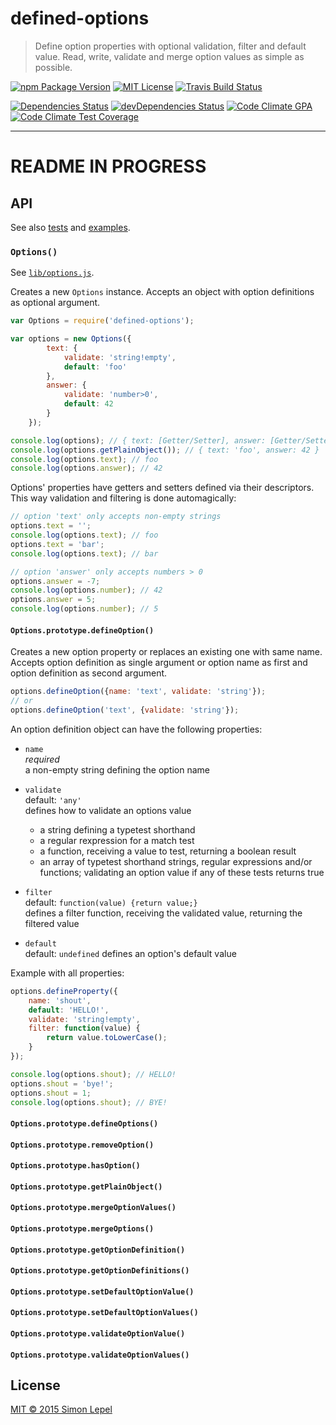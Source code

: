 defined-options
========

  > Define option properties with optional validation, filter and default value.
  > Read, write, validate and merge option values as simple as possible.

[![npm Package Version](https://img.shields.io/npm/v/defined-options.svg?style=flat-square)](https://www.npmjs.com/package/defined-options)
[![MIT License](http://img.shields.io/:license-mit-blue.svg?style=flat-square)](http://simbo.mit-license.org)
[![Travis Build Status](https://img.shields.io/travis/simbo/defined-options/master.svg?style=flat-square)](https://travis-ci.org/simbo/defined-options)

[![Dependencies Status](https://img.shields.io/david/simbo/defined-options.svg?style=flat-square)](https://david-dm.org/simbo/defined-options)
[![devDependencies Status](https://img.shields.io/david/dev/simbo/defined-options.svg?style=flat-square)](https://david-dm.org/simbo/defined-options#info=devDependencies)
[![Code Climate GPA](https://img.shields.io/codeclimate/github/simbo/defined-options.svg?style=flat-square)](https://codeclimate.com/github/simbo/defined-options)
[![Code Climate Test Coverage](https://img.shields.io/codeclimate/coverage/github/simbo/defined-options.svg?style=flat-square)](https://codeclimate.com/github/simbo/defined-options)

---

# README IN PROGRESS


## API

See also [tests](https://github.com/simbo/gulpplug/blob/master/test/index.js)
and [examples](https://github.com/simbo/gulpplug/blob/master/example/index.js).


### `Options()`

See [`lib/options.js`](https://github.com/simbo/gulpplug/blob/master/lib/options.js).

Creates a new `Options` instance. Accepts an object with option definitions as
optional argument.

``` javascript
var Options = require('defined-options');

var options = new Options({
        text: {
            validate: 'string!empty',
            default: 'foo'
        },
        answer: {
            validate: 'number>0',
            default: 42
        }
    });

console.log(options); // { text: [Getter/Setter], answer: [Getter/Setter] }
console.log(options.getPlainObject()); // { text: 'foo', answer: 42 }
console.log(options.text); // foo
console.log(options.answer); // 42
```

Options' properties have getters and setters defined via their descriptors. 
This way validation and filtering is done automagically:

``` javascript
// option 'text' only accepts non-empty strings
options.text = '';
console.log(options.text); // foo
options.text = 'bar';
console.log(options.text); // bar

// option 'answer' only accepts numbers > 0
options.answer = -7;
console.log(options.number); // 42
options.answer = 5;
console.log(options.number); // 5
```


#### `Options.prototype.defineOption()`

Creates a new option property or replaces an existing one with same name.
Accepts option definition as single argument or option name as first and
option definition as second argument.

``` javascript
options.defineOption({name: 'text', validate: 'string'});
// or
options.defineOption('text', {validate: 'string'});
```

An option definition object can have the following properties:

  - `name`  
    *required*  
    a non-empty string defining the option name

  - `validate`  
    default: `'any'`  
    defines how to validate an options value
      * a string defining a typetest shorthand
      * a regular rexpression for a match test
      * a function, receiving a value to test, returning a boolean result
      * an array of typetest shorthand strings, regular expressions and/or 
        functions; validating an option value if any of these tests returns true

  - `filter`  
    default: `function(value) {return value;}`  
    defines a filter function, receiving the validated value, returning the 
    filtered value

  - `default`  
    default: `undefined`
    defines an option's default value

Example with all properties:

``` javascript
options.defineProperty({
    name: 'shout',
    default: 'HELLO!',
    validate: 'string!empty',
    filter: function(value) {
        return value.toLowerCase();
    }
});

console.log(options.shout); // HELLO!
options.shout = 'bye!';
options.shout = 1;
console.log(options.shout); // BYE!
```


#### `Options.prototype.defineOptions()`




#### `Options.prototype.removeOption()`




#### `Options.prototype.hasOption()`




#### `Options.prototype.getPlainObject()`




#### `Options.prototype.mergeOptionValues()`




#### `Options.prototype.mergeOptions()`




#### `Options.prototype.getOptionDefinition()`




#### `Options.prototype.getOptionDefinitions()`




#### `Options.prototype.setDefaultOptionValue()`




#### `Options.prototype.setDefaultOptionValues()`




#### `Options.prototype.validateOptionValue()`




#### `Options.prototype.validateOptionValues()`







## License

[MIT &copy; 2015 Simon Lepel](http://simbo.mit-license.org/)
